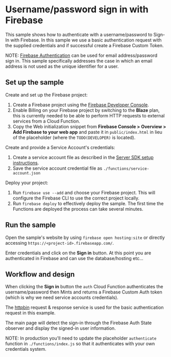 # Username/password sign in with Firebase

This sample shows how to authenticate with a username/password to Sign-In with Firebase. In this sample we use a basic authentication request with the supplied credentials and if successful create a Firebase Custom Token.

NOTE: [Firebase Authentication](https://firebase.google.com/docs/auth/web/password-auth) can be used for email address/password sign in. This sample specifically addresses the case in which an email address is not used as the unique identifier for a user.

## Set up the sample

Create and set up the Firebase project:
 1. Create a Firebase project using the [Firebase Developer Console](https://console.firebase.google.com).
 1. Enable Billing on your Firebase project by switching to the **Blaze** plan, this is currently needed to be able to perform HTTP requests to external services from a Cloud Function.
 1. Copy the Web initialization snippet from **Firebase Console > Overview > Add Firebase to your web app** and paste it in `public/index.html` in lieu of the placeholder (where the `TODO(DEVELOPER)` is located).

Create and provide a Service Account's credentials:
 1. Create a service account file as described in the [Server SDK setup instructions](https://firebase.google.com/docs/server/setup#add_firebase_to_your_app).
 1. Save the service account credential file as `./functions/service-account.json`

Deploy your project:
 1. Run `firebase use --add` and choose your Firebase project. This will configure the Firebase CLI to use the correct project locally.
 1. Run `firebase deploy` to effectively deploy the sample. The first time the Functions are deployed the process can take several minutes.


## Run the sample

Open the sample's website by using `firebase open hosting:site` or directly accessing `https://<project-id>.firebaseapp.com/`.

Enter credentials and click on the **Sign in** button. At this point you are authenticated in Firebase and can use the database/hosting etc...

## Workflow and design

When clicking the **Sign in** button the `auth` Cloud Function authenticates the username/password then Mints and returns a Firebase Custom Auth token (which is why we need service accounts credentials).

The [httpbin](https://httpbin.org) request & response service is used for the basic authentication request in this example.

The main page will detect the sign-in through the Firebase Auth State observer and display the signed-in user information.

NOTE: In production you'll need to update the placeholder `authenticate` function in `./functions/index.js` so that it authenticates with your own credentials system.
